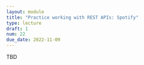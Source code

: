 ```yaml
---
layout: module
title: "Practice working with REST APIs: Spotify"
type: lecture
draft: 1
num: 22
due_date: 2022-11-09
---
```


TBD